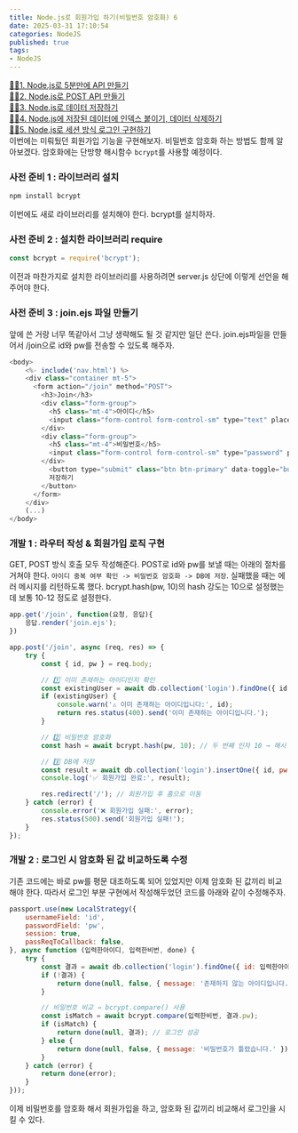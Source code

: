 ```yaml
---
title: Node.js로 회원가입 하기(비밀번호 암호화) 6          
date: 2025-03-31 17:10:54
categories: NodeJS         
published: true 
tags:
- NodeJS         
---  
```


[🙋‍♂️1. Node.js로 5분만에 API 만들기](https://rustywhite404.github.io/nodejs/2025/02/25/Hi_Node/#)  
[🙋‍♂️2. Node.js로 POST API 만들기](https://rustywhite404.github.io/nodejs/2025/02/26/Hi_Node2_Post/#)  
[🙋‍♂️3. Node.js로 데이터 저장하기](https://rustywhite404.github.io/nodejs/2025/02/27/Hi_Node3_DataSave/#)  
[🙋‍♂️4. Node.js에 저장된 데이터에 인덱스 붙이기, 데이터 삭제하기](https://rustywhite404.github.io/nodejs/2025/03/01/Hi_Node4_CountId/#)  
[🙋‍♂️5. Node.js로 세션 방식 로그인 구현하기](https://rustywhite404.github.io/nodejs/2025/03/18/Hi_Node5_Login/)  
이번에는 미뤄뒀던 회원가입 기능을 구현해보자. 비밀번호 암호화 하는 방법도 함께 알아보겠다. 암호화에는 단방향 해시함수 `bcrypt`를 사용할 예정이다. 

### 사전 준비 1 : 라이브러리 설치            
```bash 
npm install bcrypt
```  
이번에도 새로 라이브러리를 설치해야 한다. bcrypt를 설치하자.   

### 사전 준비 2 : 설치한 라이브러리 require  
```javascript 
const bcrypt = require('bcrypt');
```  
이전과 마찬가지로 설치한 라이브러리를 사용하려면 server.js 상단에 이렇게 선언을 해주어야 한다. 

### 사전 준비 3 : join.ejs 파일 만들기   
앞에 쓴 거랑 너무 똑같아서 그냥 생략해도 될 것 같지만 일단 쓴다. join.ejs파일을 만들어서 /join으로 id와 pw를 전송할 수 있도록 해주자. 

```js 
<body>
    <%- include('nav.html') %>
    <div class="container mt-5">
      <form action="/join" method="POST">
        <h3>Join</h3>
        <div class="form-group">  
          <h5 class="mt-4">아이디</h5> 
          <input class="form-control form-control-sm" type="text" placeholder="id" name="id">
        </div>
        <div class="form-group"> 
          <h5 class="mt-4">비밀번호</h5>
          <input class="form-control form-control-sm" type="password" placeholder="password" name="pw">
        </div>
          <button type="submit" class="btn btn-primary" data-toggle="button" aria-pressed="false">
          저장하기
        </button>
      </form>
    </div>
    (...)
</body>
``` 

### 개발 1 : 라우터 작성 & 회원가입 로직 구현     
GET, POST 방식 호출 모두 작성해준다. POST로 id와 pw를 보낼 때는 아래의 절차를 거쳐야 한다. `아이디 중복 여부 확인 -> 비밀번호 암호화 -> DB에 저장`. 실패했을 때는 에러 메시지를 리턴하도록 했다. bcrypt.hash(pw, 10)의 hash 강도는 10으로 설정했는데 보통 10-12 정도로 설정한다.  

```js 
app.get('/join', function(요청, 응답){
    응답.render('join.ejs'); 
})

app.post('/join', async (req, res) => {
    try {
        const { id, pw } = req.body;

        // 1️⃣ 이미 존재하는 아이디인지 확인
        const existingUser = await db.collection('login').findOne({ id });
        if (existingUser) {
            console.warn('⚠️ 이미 존재하는 아이디입니다:', id);
            return res.status(400).send('이미 존재하는 아이디입니다.');
        }

        // 2️⃣ 비밀번호 암호화
        const hash = await bcrypt.hash(pw, 10); // 두 번째 인자 10 → 해시 강도 (saltRounds)

        // 3️⃣ DB에 저장
        const result = await db.collection('login').insertOne({ id, pw: hash });
        console.log('✅ 회원가입 완료:', result);

        res.redirect('/'); // 회원가입 후 홈으로 이동
    } catch (error) {
        console.error('❌ 회원가입 실패:', error);
        res.status(500).send('회원가입 실패!');
    }    
});
``` 

### 개발 2 : 로그인 시 암호화 된 값 비교하도록 수정  
기존 코드에는 바로 pw를 평문 대조하도록 되어 있었지만 이제 암호화 된 값끼리 비교해야 한다. 따라서 로그인 부분 구현에서 작성해두었던 코드를 아래와 같이 수정해주자.  
```js 
passport.use(new LocalStrategy({
    usernameField: 'id',
    passwordField: 'pw',
    session: true,
    passReqToCallback: false,
}, async function (입력한아이디, 입력한비번, done) {
    try {
        const 결과 = await db.collection('login').findOne({ id: 입력한아이디 });
        if (!결과) {
            return done(null, false, { message: '존재하지 않는 아이디입니다.' });
        }

        // 비밀번호 비교 → bcrypt.compare() 사용
        const isMatch = await bcrypt.compare(입력한비번, 결과.pw);
        if (isMatch) {
            return done(null, 결과); // 로그인 성공
        } else {
            return done(null, false, { message: '비밀번호가 틀렸습니다.' });
        }
    } catch (error) {
        return done(error);
    }
}));
```  

이제 비밀번호를 암호화 해서 회원가입을 하고, 암호화 된 값끼리 비교해서 로그인을 시킬 수 있다. 